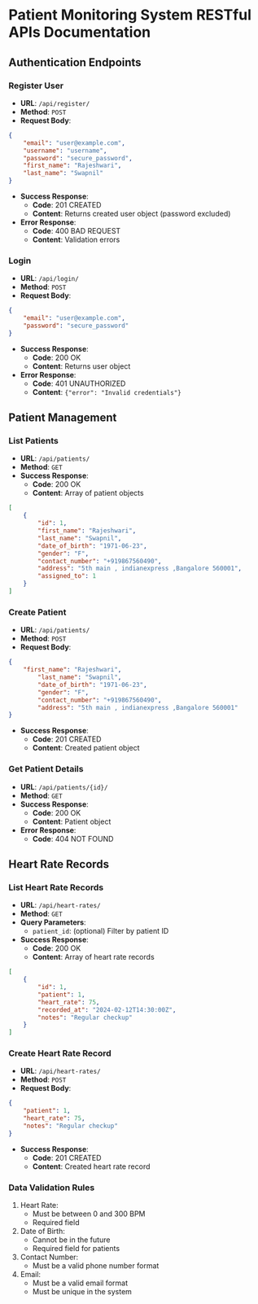 # Patient Monitoring System RESTful APIs Documentation 

## Authentication Endpoints

### Register User
- **URL**: `/api/register/`
- **Method**: `POST`
- **Request Body**:
```json
{
    "email": "user@example.com",
    "username": "username",
    "password": "secure_password",
    "first_name": "Rajeshwari",
    "last_name": "Swapnil"
}
```
- **Success Response**: 
  - **Code**: 201 CREATED
  - **Content**: Returns created user object (password excluded)
- **Error Response**:
  - **Code**: 400 BAD REQUEST
  - **Content**: Validation errors

### Login
- **URL**: `/api/login/`
- **Method**: `POST`
- **Request Body**:
```json
{
    "email": "user@example.com",
    "password": "secure_password"
}
```
- **Success Response**:
  - **Code**: 200 OK
  - **Content**: Returns user object
- **Error Response**:
  - **Code**: 401 UNAUTHORIZED
  - **Content**: `{"error": "Invalid credentials"}`

## Patient Management

### List Patients
- **URL**: `/api/patients/`
- **Method**: `GET`
- **Success Response**:
  - **Code**: 200 OK
  - **Content**: Array of patient objects
```json
[
    {
        "id": 1,
        "first_name": "Rajeshwari",
        "last_name": "Swapnil",
        "date_of_birth": "1971-06-23",
        "gender": "F",
        "contact_number": "+919867560490",
        "address": "5th main , indianexpress ,Bangalore 560001",
        "assigned_to": 1
    }
]
```

### Create Patient
- **URL**: `/api/patients/`
- **Method**: `POST`
- **Request Body**:
```json
{
    "first_name": "Rajeshwari",
        "last_name": "Swapnil",
        "date_of_birth": "1971-06-23",
        "gender": "F",
        "contact_number": "+919867560490",
        "address": "5th main , indianexpress ,Bangalore 560001"
}
```
- **Success Response**:
  - **Code**: 201 CREATED
  - **Content**: Created patient object

### Get Patient Details
- **URL**: `/api/patients/{id}/`
- **Method**: `GET`
- **Success Response**:
  - **Code**: 200 OK
  - **Content**: Patient object
- **Error Response**:
  - **Code**: 404 NOT FOUND

## Heart Rate Records

### List Heart Rate Records
- **URL**: `/api/heart-rates/`
- **Method**: `GET`
- **Query Parameters**:
  - `patient_id`: (optional) Filter by patient ID
- **Success Response**:
  - **Code**: 200 OK
  - **Content**: Array of heart rate records
```json
[
    {
        "id": 1,
        "patient": 1,
        "heart_rate": 75,
        "recorded_at": "2024-02-12T14:30:00Z",
        "notes": "Regular checkup"
    }
]
```

### Create Heart Rate Record
- **URL**: `/api/heart-rates/`
- **Method**: `POST`
- **Request Body**:
```json
{
    "patient": 1,
    "heart_rate": 75,
    "notes": "Regular checkup"
}
```
- **Success Response**:
  - **Code**: 201 CREATED
  - **Content**: Created heart rate record

### Data Validation Rules
1. Heart Rate:
   - Must be between 0 and 300 BPM
   - Required field
2. Date of Birth:
   - Cannot be in the future
   - Required field for patients
3. Contact Number:
   - Must be a valid phone number format
4. Email:
   - Must be a valid email format
   - Must be unique in the system
